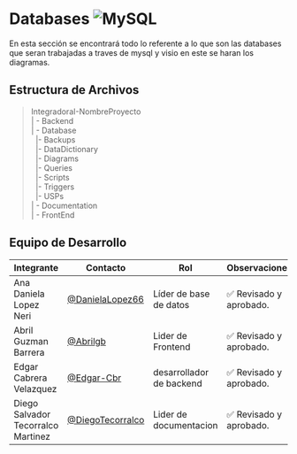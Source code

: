 # Databases ![MySQL](https://img.shields.io/badge/MySQL-00000F?style=for-the-badge&logo=mysql&logoColor=white)



 En esta sección se encontrará todo lo referente a lo que son las databases que seran trabajadas a traves de mysql y visio en este se haran los diagramas.

## Estructura de Archivos

>IntegradoraI-NombreProyecto<br>
>| - Backend <br>
>| - Database<br>
 >&nbsp;&nbsp;|- Backups<br>
 >&nbsp;&nbsp;|- DataDictionary<br>
 >&nbsp;&nbsp;|- Diagrams<br>
 >&nbsp;&nbsp;|- Queries<br>
 >&nbsp;&nbsp;|- Scripts<br>
 >&nbsp;&nbsp;|- Triggers<br>
 >&nbsp;&nbsp;|- USPs<br>
>| - Documentation<br>
>| - FrontEnd


## Equipo de Desarrollo

|Integrante|Contacto|Rol|Observaciones|
|------------|--------|---|---|
|Ana Daniela Lopez Neri|[@DanielaLopez66](https://github.com/DanielaLopez66)|Líder de base de datos|✅ Revisado y aprobado.|
|Abril Guzman Barrera|[@Abrilgb](https://github.com/Abrilgb)|Lider de Frontend|✅ Revisado y aprobado.|
|Edgar Cabrera Velazquez |[@Edgar-Cbr](https://github.com/Edgar-Cbr)|desarrollador de backend|✅ Revisado y aprobado.|
|Diego Salvador Tecorralco Martinez |[@DiegoTecorralco](https://github.com/DiegoTecorralco)|Lider de documentacion|✅ Revisado y aprobado.|

